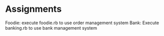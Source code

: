 # Assignments

Foodie: execute foodie.rb to use order management system
Bank: Execute banking.rb to use bank management system
